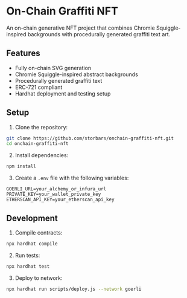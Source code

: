 # On-Chain Graffiti NFT

An on-chain generative NFT project that combines Chromie Squiggle-inspired backgrounds with procedurally generated graffiti text art.

## Features

- Fully on-chain SVG generation
- Chromie Squiggle-inspired abstract backgrounds
- Procedurally generated graffiti text
- ERC-721 compliant
- Hardhat deployment and testing setup

## Setup

1. Clone the repository:
```bash
git clone https://github.com/storbars/onchain-graffiti-nft.git
cd onchain-graffiti-nft
```

2. Install dependencies:
```bash
npm install
```

3. Create a `.env` file with the following variables:
```
GOERLI_URL=your_alchemy_or_infura_url
PRIVATE_KEY=your_wallet_private_key
ETHERSCAN_API_KEY=your_etherscan_api_key
```

## Development

1. Compile contracts:
```bash
npx hardhat compile
```

2. Run tests:
```bash
npx hardhat test
```

3. Deploy to network:
```bash
npx hardhat run scripts/deploy.js --network goerli
```